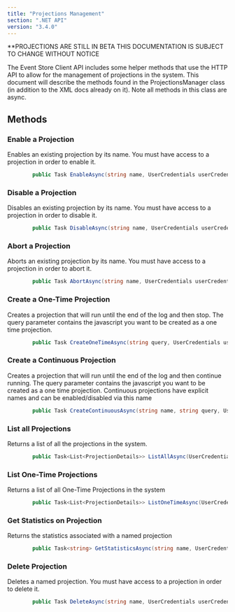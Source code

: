 ```yaml
---
title: "Projections Management"
section: ".NET API"
version: "3.4.0"
---
```


**PROJECTIONS ARE STILL IN BETA THIS DOCUMENTATION IS SUBJECT TO CHANGE WITHOUT NOTICE

The Event Store Client API includes some helper methods that use the HTTP API to allow for the management of projections in the system. This document will describe the methods found in the ProjectionsManager class (in addition to the XML docs already on it). Note all methods in this class are async.

## Methods

### Enable a Projection

Enables an existing projection by its name. You must have access to a projection in order to enable it.

```csharp
        public Task EnableAsync(string name, UserCredentials userCredentials = null)
```

### Disable a Projection

Disables an existing projection by its name. You must have access to a projection in order to disable it.

```csharp
        public Task DisableAsync(string name, UserCredentials userCredentials = null)
```

### Abort a Projection

Aborts an existing projection by its name. You must have access to a projection in order to abort it.

```csharp
        public Task AbortAsync(string name, UserCredentials userCredentials = null)
```

### Create a One-Time Projection

Creates a projection that will run until the end of the log and then stop. The query parameter contains the javascript you want to be created as a one time projection.

```csharp
        public Task CreateOneTimeAsync(string query, UserCredentials userCredentials = null)
```

### Create a Continuous Projection

Creates a projection that will run until the end of the log and then continue running. The query parameter contains the javascript you want to be created as a one time projection. Continuous projections have explicit names and can be enabled/disabled via this name

```csharp
        public Task CreateContinuousAsync(string name, string query, UserCredentials userCredentials = null)
```

### List all Projections

Returns a list of all the projections in the system.

```csharp
        public Task<List<ProjectionDetails>> ListAllAsync(UserCredentials userCredentials = null)
```

### List One-Time Projections

Returns a list of all One-Time Projections in the system

```csharp
        public Task<List<ProjectionDetails>> ListOneTimeAsync(UserCredentials userCredentials = null)
```

### Get Statistics on Projection

Returns the statistics associated with a named projection

```csharp
        public Task<string> GetStatisticsAsync(string name, UserCredentials userCredentials = null)
```

### Delete Projection

Deletes a named projection. You must have access to a projection in order to delete it.

```csharp
        public Task DeleteAsync(string name, UserCredentials userCredentials = null)
```